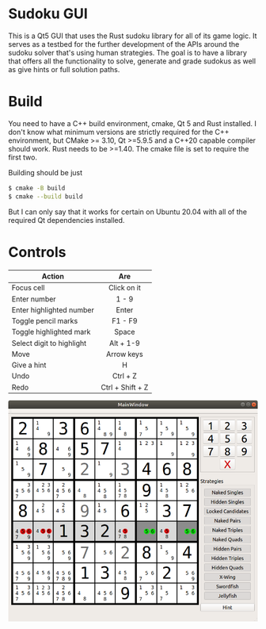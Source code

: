 # Sudoku GUI
This is a Qt5 GUI that uses the Rust sudoku library for all of its game logic. It serves as a testbed for the further development of the APIs around the sudoku solver that's using human strategies. The goal is to have a library that offers all the functionality to solve, generate and grade sudokus as well as give hints or full solution paths.

# Build
You need to have a C++ build environment, cmake, Qt 5 and Rust installed.
I don't know what minimum versions are strictly required for the C++ environment,
but CMake >= 3.10, Qt >=5.9.5 and a C++20 capable compiler should work. Rust needs to be >=1.40.
The cmake file is set to require the first two.

Building should be just
```bash
$ cmake -B build
$ cmake --build build
```

But I can only say that it works for certain on Ubuntu 20.04 with all of the required Qt dependencies installed.

# Controls

| Action                    |       Are        |
| ------------------------- | :--------------: |
| Focus cell                |   Click on it    |
| Enter number              |      1 - 9       |
| Enter highlighted number  |      Enter       |
| Toggle pencil marks       |     F1 - F9      |
| Toggle highlighted mark   |      Space       |
| Select digit to highlight |    Alt + 1-9     |
| Move                      |    Arrow keys    |
| Give a hint               |        H         |
| Undo                      |     Ctrl + Z     |
| Redo                      | Ctrl + Shift + Z |

![Example Screenshot](Example.png)
